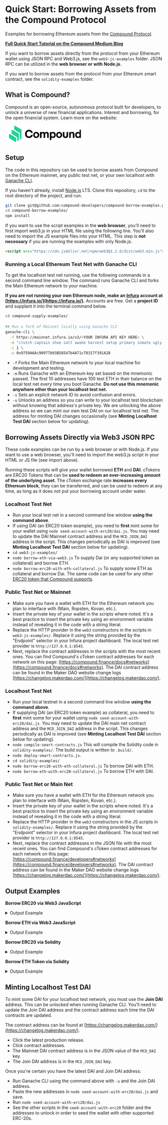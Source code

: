 # Quick Start: Borrowing Assets from the Compound Protocol

Examples for borrowing Ethereum assets from the [Compound Protocol](https://compound.finance/?ref=github&user=ajb413&repo=compound-borrow-examples).

**[Full Quick Start Tutorial on the Compound Medium Blog](https://medium.com/compound-finance/borrowing-assets-from-compound-quick-start-guide-f5e69af4b8f4)** 

If you want to borrow assets directly from the protocol from your Ethereum wallet using JSON RPC and Web3.js, see the `web3-js-examples` folder. JSON RPC can be utilized in the **web browser or with Node.js**.

If you want to borrow assets from the protocol from your Ethereum smart contract, see the `solidity-examples` folder.

## What is Compound?
Compound is an open-source, autonomous protocol built for developers, to unlock a universe of new financial applications. Interest and borrowing, for the open financial system. Learn more on the website:

<a href="https://compound.finance/?ref=github&user=ajb413&repo=compound-supply-examples">
    <img alt="Compound Finance" src="https://raw.githubusercontent.com/ajb413/compound-interest-alerts/master/compound-finance-logo.png" width=260 height=60/>
</a>

## Setup
The code in this repository can be used to borrow assets from Compound on the Ethereum mainnet, any public test net, or your own localhost with [Ganache CLI](https://github.com/trufflesuite/ganache-cli).

If you haven't already, install [Node.js](https://nodejs.org/) LTS. Clone this repository, `cd` to the root directory of the project, and run:
```bash
git clone git@github.com:compound-developers/compound-borrow-examples.git
cd compound-borrow-examples/
npm install
```

If you want to use the script examples in the **web browser**, you'll need to first import web3.js in your HTML file using the following line. You'll also need to import the JS example files into your HTML. This step is **not necessary** if you are running the examples with only Node.js.
```html
<script src="https://cdn.jsdelivr.net/npm/web3@1.2.6/dist/web3.min.js"></script>
```

### Running a Local Ethereum Test Net with Ganache CLI
To get the localhost test net running, use the following commands in a second command line window. The command runs Ganache CLI and forks the Main Ethereum network to your machine.

**If you are not running your own Ethereum node, make an [Infura](https://infura.io/) account at [https://infura.io/](https://infura.io/).** Accounts are free. Get a **project ID** and supplant it into the terminal command below.

```bash
cd compound-supply-examples/

## Run a fork of Mainnet locally using Ganache CLI
ganache-cli \
  -f https://mainnet.infura.io/v3/<YOUR INFURA API KEY HERE> \
  -m "clutch captain shoe salt awake harvest setup primary inmate ugly among become" \
  -i 1 \
  -u 0x9759A6Ac90977b93B58547b4A71c78317f391A28
```

- `-f` Forks the Main Ethereum network to your local machine for development and testing.
- `-m` Runs Ganache with an Ethereum key set based on the mnemonic passed. The first 10 addresses have 100 test ETH in their balance on the local test net every time you boot Ganache. **Do not use this mnemonic anywhere other than your localhost test net.**
- `-i` Sets an explicit network ID to avoid confusion and errors.
- `-u` Unlocks an address so you can write to your localhost test blockchain without knowing that address's private key. We are unlocking the above address so we can mint our own test DAI on our localhost test net. The address for minting DAI changes occasionally (see **Minting Localhost Test DAI** section below for updating).

## Borrowing Assets Directly via Web3 JSON RPC
These code examples can be run by a web browser or with Node.js. If you want to use a web browser, you'll need to import the web3.js script in your HTML or JS file (see import above).

Running these scripts will give your wallet borrowed **ETH** and **DAI**. cTokens are ERC20 Tokens that can be **used to redeem an ever-increasing amount of the underlying asset**. The cToken exchange rate **increases every Ethereum block**, they can be transferred, and can be used to redeem at any time, as long as it does not put your borrowing account under water.

### Localhost Test Net
- Run your local test net in a second command line window **using the command above**.
- If using DAI (an ERC20 token example), you need to **first** mint some for your wallet using `node seed-account-with-erc20/dai.js`. You may need to update the DAI Mainnet contract address and the `MCD_JOIN_DAI` address in the script. This changes periodically as DAI is improved (see **Minting Localhost Test DAI** section below for updating).
- `cd web3-js-examples/`
- `node borrow-eth-via-web3.js` To supply Dai (or any supported token as collateral) and borrow ETH.
- `node borrow-erc20-with-eth-collateral.js` To supply some ETH as collateral and borrow Dai. The same code can be used for any other [ERC20 token that Compound supports](https://compound.finance/markets?ref=github&user=ajb413&repo=compound-borrow-examples).

### Public Test Net or Mainnet
- Make sure you have a wallet with ETH for the Ethereum network you plan to interface with (Main, Ropsten, Kovan, etc.).
- Insert the private key of your wallet in the scripts where noted. It's a best practice to insert the private key using an environment variable instead of revealing it in the code with a string literal.
- Replace the HTTP provider in the `web3` constructors in the scripts in `web3-js-examples/`. Replace it using the string provided by the "Endpoint" selector in your Infura project dashboard. The local test net provider is `http://127.0.0.1:8545`.
- Next, replace the contract addresses in the scripts with the most recent ones. You can find Compound's cToken contract addresses for each network on this page: [https://compound.finance/docs#networks](https://compound.finance/docs#networks). The DAI contract address can be found in the Maker DAO website change logs [https://changelog.makerdao.com/](https://changelog.makerdao.com/).

### Localhost Test Net
- Run your local testnet in a second command line window **using the command above**.
- If supplying DAI (an ERC20 token example) as collateral, you need to **first** mint some for your wallet using `node seed-account-with-erc20/dai.js`. You may need to update the DAI main net contract address and the `MCD_JOIN_DAI` address in the script. This changes periodically as DAI is improved (see **Minting Localhost Test DAI** section below for updating).
- `node compile-smart-contracts.js` This will compile the Solidity code in `solidity-examples/`. The build output is written to `.build/`.
- `node deploy-smart-contracts.js`.
- `cd solidity-examples/`
- `node borrow-erc20-with-eth-collateral.js` To borrow DAI with ETH.
- `node borrow-eth-with-erc20-collateral.js` To borrow ETH with DAI.

### Public Test Net or Main Net
- Make sure you have a wallet with ETH for the Ethereum network you plan to interface with (Main, Ropsten, Kovan, etc.).
- Insert the private key of your wallet in the scripts where noted. It's a best practice to insert the private key using an environment variable instead of revealing it in the code with a string literal.
- Replace the HTTP provider in the `web3` constructors in the JS scripts in `solidity-examples/`. Replace it using the string provided by the "Endpoint" selector in your Infura project dashboard. The local test net provider is `http://127.0.0.1:8545`.
- Next, replace the contract addresses in the JSON file with the most recent ones. You can find Compound's cToken contract addresses for each network on this page: [https://compound.finance/developers#networks](https://compound.finance/developers#networks). The DAI contract address can be found in the Maker DAO website change logs [https://changelog.makerdao.com/](https://changelog.makerdao.com/).

## Output Examples

**Borrow ERC20 via Web3 JavaScript**

<details><summary>Output Example</summary>
<p>

```
node web3-js-examples/borrow-erc20-with-eth-collateral.js
My Wallet's  ETH Balance: 100
My Wallet's cETH Balance: 0
My Wallet's  DAI Balance: 0.000200882723749888

Supplying ETH to the protocol as collateral (you will get cETH in return)...

My Wallet's  ETH Balance: 98.9975322
My Wallet's cETH Balance: 49.9302679
My Wallet's  DAI Balance: 0.000200882723749888

Entering market (via Comptroller contract) for ETH (as collateral)...
Calculating your liquid assets in the protocol...
Fetching cETH collateral factor...
Fetching DAI price from the price feed...
Fetching borrow rate per block for DAI borrowing...

You have 287.9287499590705 of LIQUID assets (worth of USD) pooled in the protocol.
You can borrow up to 75% of your TOTAL collateral supplied to the protocol as DAI.
1 DAI == 1.009985 USD
You can borrow up to 285.0822041506265 DAI from the protocol.
NEVER borrow near the maximum amount because your account will be instantly liquidated.

Your borrowed amount INCREASES (1.888700297e-8 * borrowed amount) DAI per block.
This is based on the current borrow rate.

Now attempting to borrow 50 DAI...
My Wallet's  ETH Balance: 98.98930958
My Wallet's cETH Balance: 49.9302679
My Wallet's  DAI Balance: 50.00020088272375

Fetching DAI borrow balance from cDAI contract...
Borrow balance is 50 DAI

This part is when you do something with those borrowed assets!

Now repaying the borrow...
Approving DAI to be transferred from your wallet to the cDAI contract...

Borrow repaid.

My Wallet's  ETH Balance: 98.98283472
My Wallet's cETH Balance: 49.9302679
My Wallet's  DAI Balance: 0.000200882723749888

```
</p>
</details>

**Borrow ETH via Web3 JavaScript**

<details><summary>Output Example</summary>
<p>

```
node web3-js-examples/borrow-eth-with-erc20-collateral.js
My Wallet's  ETH Balance: 98.98283472
My Wallet's cDAI Balance: 0
My Wallet's  DAI Balance: 50.00020088272375

Approving DAI to be transferred from your wallet to the cDAI contract...

Supplying DAI to the protocol as collateral (you will get cDAI in return)...

My Wallet's  ETH Balance: 98.97617056
My Wallet's cDAI Balance: 723.03067199
My Wallet's  DAI Balance: 35.00020088272375

Entering market (via Comptroller contract) for ETH (as collateral)...
Calculating your liquid assets in the protocol...
Fetching the protocol's DAI collateral factor...
Fetching DAI price from the price feed...
Fetching borrow rate per block for ETH borrowing...

You have 299.291079301354028695 of LIQUID assets (worth of USD) pooled in the protocol.
You can borrow up to 75% of your TOTAL assets supplied to the protocol as ETH.
1 DAI == 1.009985 USD
You can borrow up to 299.291079301354028695 USD worth of assets from the protocol.
NEVER borrow near the maximum amount because your account will be instantly liquidated.

Your borrowed amount INCREASES (1.2222654221e-8 * borrowed amount) ETH per block.
This is based on the current borrow rate.

Now attempting to borrow 0.02 ETH...

ETH borrow successful.

My Wallet's  ETH Balance: 98.99167388
My Wallet's cDAI Balance: 723.03067199
My Wallet's  DAI Balance: 35.00020088272375

Fetching your ETH borrow balance from cETH contract...
Borrow balance is 0.02 ETH

This part is when you do something with those borrowed assets!

Now repaying the borrow...

Borrow repaid.

My Wallet's  ETH Balance: 98.96883582
My Wallet's cDAI Balance: 723.03067199
My Wallet's  DAI Balance: 35.00020088272375

```
</p>
</details>

**Borrow ERC20 via Solidity**

<details><summary>Output Example</summary>
<p>

```
node solidity-examples/borrow-erc20-via-solidity.js
My Wallet's   ETH Balance: 99.97413128
MyContract's  ETH Balance: 0
MyContract's cETH Balance: 0
MyContract's  DAI Balance: 0

Calling MyContract.borrowErc20Example with 1 ETH for collateral...

My Wallet's   ETH Balance: 98.96193916
MyContract's  ETH Balance: 0
MyContract's cETH Balance: 49.9302674
MyContract's  DAI Balance: 10

Now repaying the borrow...

My Wallet's   ETH Balance: 98.95618962
MyContract's  ETH Balance: 0
MyContract's cETH Balance: 49.9302674
MyContract's  DAI Balance: 0
```
</p>
</details>

**Borrow ETH Token via Solidity**

<details><summary>Output Example</summary>
<p>

```
node solidity-examples/borrow-eth-via-solidity.js
My Wallet's   DAI Balance: 50.00020088272375
MyContract's  ETH Balance: 0
MyContract's cETH Balance: 0
MyContract's  DAI Balance: 0
MyContract's cDAI Balance: 0

Sending 25 DAI to MyContract so it can provide collateral...

My Wallet's   DAI Balance: 25.00020088272375
MyContract's  ETH Balance: 0
MyContract's cETH Balance: 0
MyContract's  DAI Balance: 25
MyContract's cDAI Balance: 0

Calling MyContract.borrowEthExample with 25 DAI as collateral...

My Wallet's   DAI Balance: 25.00020088272375
MyContract's  ETH Balance: 0.02
MyContract's cETH Balance: 0
MyContract's  DAI Balance: 0
MyContract's cDAI Balance: 1205.0508796

Now repaying the borrow...

My Wallet's   DAI Balance: 25.00020088272375
MyContract's  ETH Balance: 0
MyContract's cETH Balance: 0
MyContract's  DAI Balance: 0
MyContract's cDAI Balance: 1205.0508796

```
</p>
</details>

## Minting Localhost Test DAI
To mint some DAI for your localhost test network, you must use the **Join DAI** address. This can be unlocked when running Ganache CLI. You'll need to update the Join DAI address and the contract address each time the DAI contracts are updated. 

The contract address can be found at [https://changelog.makerdao.com/](https://changelog.makerdao.com/).

- Click the latest production release.
- Click contract addresses.
- The Mainnet DAI contract address is in the JSON value of the `MCD_DAI` key.
- The Join DAI address is in the `MCD_JOIN_DAI` key.

Once you're certain you have the latest DAI and Join DAI address:

- Run Ganache CLI using the command above with `-u` and the Join DAI address.
- Paste the new addresses in `node seed-account-with-erc20/dai.js` and save.
- Run `node seed-account-with-erc20/dai.js`
- See the other scripts in the `seed-account-with-erc20` folder and the addresses to unlock in order to seed the wallet with other supported ERC-20s.
